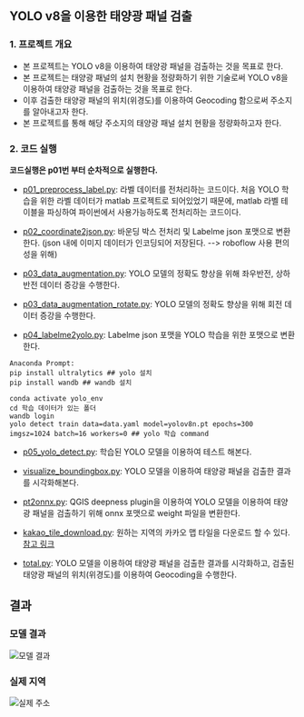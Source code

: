 ## YOLO v8을 이용한 태양광 패널 검출

### 1. 프로젝트 개요
- 본 프로젝트는 YOLO v8을 이용하여 태양광 패널을 검출하는 것을 목표로 한다.
- 본 프로젝트는 태양광 패널의 설치 현황을 정량화하기 위한 기술로써 YOLO v8을 이용하여 태양광 패널을 검출하는 것을 목표로 한다.
- 이후 검출한 태양광 패널의 위치(위경도)를 이용하여 Geocoding 함으로써 주소지를 알아내고자 한다.
- 본 프로젝트를 통해 해당 주소지의 태양광 패널 설치 현황을 정량화하고자 한다.

### 2. 코드 실행
**코드실행은 p01번 부터 순차적으로 실행한다.**

- [p01_preprocess_label.py](p01_preprocess_label.py): 라벨 데이터를 전처리하는 코드이다. 처음 YOLO 학습을 위한 라벨 데이터가 matlab 프로젝트로 되어있었기 때문에, 
matlab 라벨 테이블을 파싱하여 파이썬에서 사용가능하도록 전처리하는 코드이다.


- [p02_coordinate2json.py](p02_coordinate2json.py): 바운딩 박스 전처리 및 Labelme json 포맷으로 변환한다. (json 내에 이미지 데이터가 인코딩되어 저장된다. --> roboflow 사용 편의성을 위해)


- [p03_data_augmentation.py](p03_data_augmentation.py): YOLO 모델의 정확도 향상을 위해 좌우반전, 상하반전 데이터 증강을 수행한다.


- [p03_data_augmentation_rotate.py](p03_data_augmentation_rotate.py): YOLO 모델의 정확도 향상을 위해 회전 데이터 증강을 수행한다.


- [p04_labelme2yolo.py](p04_labelme2yolo.py): Labelme json 포맷을 YOLO 학습을 위한 포맷으로 변환한다.


```
Anaconda Prompt:
pip install ultralytics ## yolo 설치
pip install wandb ## wandb 설치

conda activate yolo_env
cd 학습 데이터가 있는 폴더
wandb login
yolo detect train data=data.yaml model=yolov8n.pt epochs=300 imgsz=1024 batch=16 workers=0 ## yolo 학습 command
```

- [p05_yolo_detect.py](p05_yolo_detect.py): 학습된 YOLO 모델을 이용하여 테스트 해본다.


- [visualize_boundingbox.py](visualize_boundingbox.py): YOLO 모델을 이용하여 태양광 패널을 검출한 결과를 시각화해본다.


- [pt2onnx.py](pt2onnx.py): QGIS deepness plugin을 이용하여 YOLO 모델을 이용하여 태양광 패널을 검출하기 위해 onnx 포맷으로 weight 파일을 변환한다.


- [kakao_tile_download.py](GIS_process%2Fkakao_tile_download.py): 원하는 지역의 카카오 맵 타일을 다운로드 할 수 있다. [참고 링크](https://apis.map.kakao.com/web/sample/getTile/)


- [total.py](GIS_process%2Ftotal.py): YOLO 모델을 이용하여 태양광 패널을 검출한 결과를 시각화하고, 검출된 태양광 패널의 위치(위경도)를 이용하여 Geocoding을 수행한다.

## 결과

### 모델 결과
![모델 결과](https://github.com/EthanSeok/YOLO_v8_with_SAM/assets/93086581/2639e3d0-5cdc-4521-94c4-b963c676adde)


### 실제 지역
![실제 주소](https://github.com/EthanSeok/YOLO_v8_with_SAM/assets/93086581/736eaef9-98d8-4af0-b11b-71ec5d433651)
